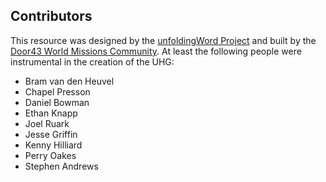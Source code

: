 ## Contributors

This resource was designed by the [unfoldingWord Project](https://unfoldingword.org/) and built by the [Door43 World Missions Community](https://door43.org/).  At least the following people were instrumental in the creation of the UHG:

* Bram van den Heuvel
* Chapel Presson
* Daniel Bowman
* Ethan Knapp
* Joel Ruark
* Jesse Griffin
* Kenny Hilliard
* Perry Oakes
* Stephen Andrews

